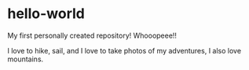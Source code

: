 # hello-world
My first personally created repository! Whooopeee!!


I love to hike, sail, and I love to take photos of my adventures,
I also love mountains.

